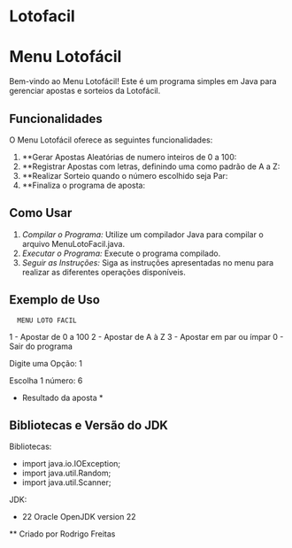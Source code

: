 # Lotofacil
# Menu Lotofácil

Bem-vindo ao Menu Lotofácil! Este é um programa simples em Java para gerenciar apostas e sorteios da Lotofácil.

## Funcionalidades

O Menu Lotofácil oferece as seguintes funcionalidades:

1. **Gerar Apostas Aleatórias de numero inteiros de 0 a 100:
2. **Registrar Apostas com letras, definindo uma como padrão de A a Z:
3. **Realizar Sorteio quando o número escolhido seja Par:
0. **Finaliza o programa de aposta:

## Como Usar

1. *Compilar o Programa:* Utilize um compilador Java para compilar o arquivo MenuLotoFacil.java.
2. *Executar o Programa:* Execute o programa compilado.
3. *Seguir as Instruções:* Siga as instruções apresentadas no menu para realizar as diferentes operações disponíveis.

## Exemplo de Uso

      MENU LOTO FACIL 
 1 - Apostar de 0 a 100
 2 - Apostar de A à Z
 3 - Apostar em par ou ímpar
 0 - Sair do programa

 Digite uma Opção: 1
 
 Escolha 1 número: 6
 
* Resultado da aposta *

 ##   Bibliotecas e Versão do JDK
 
Bibliotecas:
* import java.io.IOException;
* import java.util.Random;
* import java.util.Scanner;

JDK: 
* 22 Oracle OpenJDK version 22

** Criado por Rodrigo Freitas
